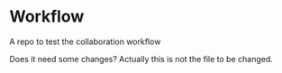 # Workflow
A repo to test the collaboration workflow

Does it need some changes?
Actually this is not the file to be changed.